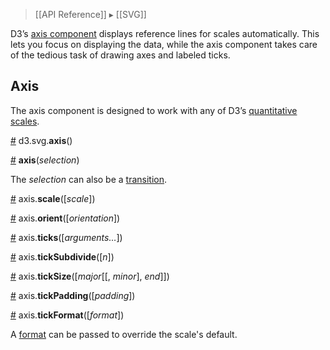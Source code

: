 > [[API Reference]] ▸ [[SVG]]

D3’s [axis component](http://bl.ocks.org/1166403) displays reference lines for scales automatically. This lets you focus on displaying the data, while the axis component takes care of the tedious task of drawing axes and labeled ticks.

## Axis

The axis component is designed to work with any of D3’s [quantitative scales](Quantitative-Scales).

<a name="axis" href="SVG-Axes#wiki-axis">#</a> d3.svg.<b>axis</b>()

<a name="_axis" href="SVG-Axes#wiki-_axis">#</a> <b>axis</b>(<i>selection</i>)

The *selection* can also be a [transition](Transitions).

<a name="axis_scale" href="SVG-Axes#wiki-axis_scale">#</a> axis.<b>scale</b>([<i>scale</i>])

<a name="axis_orient" href="SVG-Axes#wiki-axis_orient">#</a> axis.<b>orient</b>([<i>orientation</i>])

<a name="axis_ticks" href="SVG-Axes#wiki-axis_ticks">#</a> axis.<b>ticks</b>([<i>arguments…</i>])

<a name="axis_tickSubdivide" href="SVG-Axes#wiki-axis_tickSubdivide">#</a> axis.<b>tickSubdivide</b>([<i>n</i>])

<a name="axis_tickSize" href="SVG-Axes#wiki-axis_tickSize">#</a> axis.<b>tickSize</b>([<i>major</i>[​[, <i>minor</i>], <i>end</i>]])

<a name="axis_tickPadding" href="SVG-Axes#wiki-axis_tickPadding">#</a> axis.<b>tickPadding</b>([<i>padding</i>])

<a name="axis_tickFormat" href="SVG-Axes#wiki-axis_tickFormat">#</a> axis.<b>tickFormat</b>([<i>format</i>])

A [format](Formatting#wiki-d3_format) can be passed to override the scale's default.
